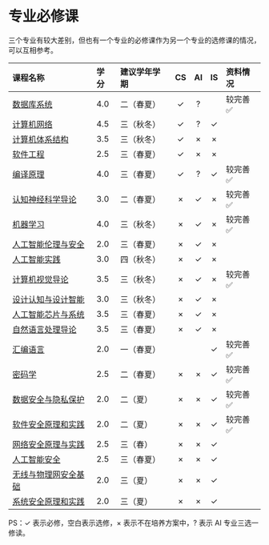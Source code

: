 # 专业必修课

三个专业有较大差别，但也有一个专业的必修课作为另一个专业的选修课的情况，可以互相参考。

<style>
.md-typeset table:not([class]) th {
    min-width: 1em;
}
</style>

<div style="text-align: center" markdown="1">

|课程名称|学分|建议学年学期|CS|AI|IS|资料情况|
|:--|:--|:--|:--:|:--:|:--:|:--|
|[数据库系统](database/)|4.0|二（春夏）|✓|?||较完善✅|
|[计算机网络](computer_networks/)|4.5|三（秋冬）|✓|?|✓||
|[计算机体系结构](computer_architecture/)|3.5|三（秋冬）|✓|×|×||
|[软件工程](software_engineering/)|2.5|三（春夏）|✓|×|×||
|[编译原理](compilers_principles/)|4.0|三（春夏）|✓|?|✓|较完善✅|
|[认知神经科学导论](cognitive_neuroscience/)|3.0|二（春夏）|×|✓|×|较完善✅|
|[机器学习](machine_learning/)|4.0|三（秋冬）|×|✓|×|较完善✅|
|[人工智能伦理与安全](ai_ethics_security/)|2.0|三（春夏）|×|✓|×||
|[人工智能实践](ai_practice/)|3.0|四（秋冬）|×|✓|×||
|[计算机视觉导论](computer_vision/)|3.5|三（秋冬）|×|✓|×|较完善✅|
|[设计认知与设计智能](design_cognition/)|3.0|三（秋冬）|×|✓|×||
|[人工智能芯片与系统](ai_chips_systems/)|3.5|三（春夏）|×|✓|×||
|[自然语言处理导论](natural_language_processing/)|3.5|三（春夏）|×|✓|×||
|[汇编语言](assemble/)|2.0|一（春夏）|||✓|较完善✅|
|[密码学](cryptography/)|2.5|二（春夏）|×|×|✓|较完善✅|
|[数据安全与隐私保护](data_security/)|2.0|二（夏）|×|×|✓|较完善✅|
|[软件安全原理和实践](software_security/)|2.0|二（夏）|×|×|✓|较完善✅|
|[网络安全原理与实践](network_security/)|2.5|三（春）|×|×|✓||
|[人工智能安全](ai_security/)|2.5|三（春夏）|×|×|✓||
|[无线与物理网安全基础](wireless_iot_security/)|2.0|三（夏）|×|×|✓||
|[系统安全原理和实践](system_security/)|2.0|三（夏）|×|×|✓||

</div>

PS：✓ 表示必修，空白表示选修，× 表示不在培养方案中，? 表示 AI 专业三选一修读。